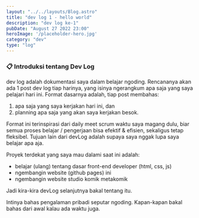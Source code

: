 ```yaml
---
layout: "../../layouts/Blog.astro"
title: "dev log 1 - hello world"
description: "dev log ke-1"
pubDate: "August 27 2022 23:00"
heroImage: '/placeholder-hero.jpg'
category: "dev"
type: "log"
---
```


### 📋 Introduksi tentang Dev Log
dev log adalah dokumentasi saya dalam belajar ngoding. Rencananya akan ada 1 post dev log tiap harinya, yang isinya ngerangkum apa saja yang saya pelajari hari ini. Format dasarnya adalah, tiap post membahas:
1. apa saja yang saya kerjakan hari ini, dan 
2. planning apa saja yang akan saya kerjakan besok.

Format ini terinspirasi dari daily meet scrum waktu saya magang dulu, biar semua proses belajar / pengerjaan bisa efektif & efisien, sekaligus tetap fleksibel. Tujuan lain dari devLog adalah supaya saya nggak lupa saya belajar apa aja.

Proyek terdekat yang saya mau dalami saat ini adalah:
- belajar (ulang) tentang dasar front-end developer (html, css, js)
- ngembangin website (github pages) ini
- ngembangin website studio komik metakomik

Jadi kira-kira devLog selanjutnya bakal tentang itu.

Intinya bahas pengalaman pribadi seputar ngoding. Kapan-kapan bakal bahas dari awal kalau ada waktu juga.